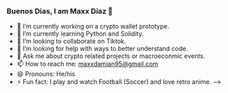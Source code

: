 ### Buenos Dias, I am Maxx Diaz 👋


- 🔭 I’m currently working on a crypto wallet prototype.
- 🌱 I’m currently learning Python and Solidity.
- 👯 I’m looking to collaborate on Tiktok.
- 🤔 I’m looking for help with ways to better understand code.
- 💬 Ask me about crypto related projects or macroeconmic events.
- 📫 How to reach me: maxxdamian95@gmail.com
- 😄 Pronouns: He/his
- ⚡ Fun fact: I play and watch Football (Soccer) and love retro anime. 
-->
